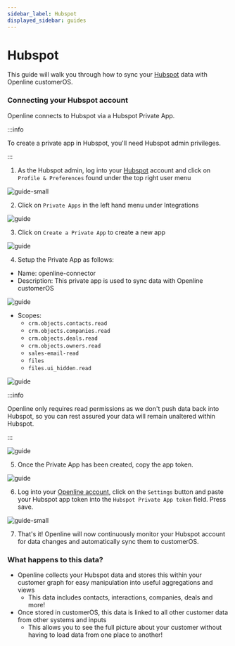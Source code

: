 ```yaml
---
sidebar_label: Hubspot
displayed_sidebar: guides
---
```


# Hubspot

This guide will walk you through how to sync your [Hubspot][hubspot] data with Openline customerOS. 

### Connecting your Hubspot account

Openline connects to Hubspot via a Hubspot Private App.  

:::info 

To create a private app in Hubspot, you'll need Hubspot admin privileges. 

:::

1.  As the Hubspot admin, log into your [Hubspot][login] account and click on `Profile & Preferences` found under the top right user menu

![guide-small](@site/static/img/guides/hubspot/hubspot-account.png)

2. Click on `Private Apps` in the left hand menu under Integrations

![guide](@site/static/img/guides/hubspot/hubspot-preferences.png)

3. Click on `Create a Private App` to create a new app

![guide](@site/static/img/guides/hubspot/hubspot-private-apps.png)

4. Setup the Private App as follows:

- Name: openline-connector
- Description:  This private app is used to sync data with Openline customerOS

![guide](@site/static/img/guides/hubspot/hubspot-basic-info.png)

- Scopes:
  - `crm.objects.contacts.read`
  - `crm.objects.companies.read`
  - `crm.objects.deals.read`
  - `crm.objects.owners.read`
  - `sales-email-read`
  - `files`
  - `files.ui_hidden.read`

![guide](@site/static/img/guides/hubspot/hubspot-scopes.png)

:::info

Openline only requires read permissions as we don't push data back into Hubspot, so you can rest assured your data will remain unaltered within Hubspot.

:::

![guide](@site/static/img/guides/hubspot/hubspot-approval.png)

5. Once the Private App has been created, copy the app token.

![guide](@site/static/img/guides/hubspot/hubspot-key.png)

6. Log into your [Openline account][openline], click on the `Settings` button and paste your Hubspot app token into the `Hubspot Private App token` field.  Press save.

![guide-small](@site/static/img/guides/hubspot/openline-settings.png)

7. That's it!  Openline will now continuously monitor your Hubspot account for data changes and automatically sync them to customerOS.

<!--- TODO: update with sync details ---->

### What happens to this data?

- Openline collects your Hubspot data and stores this within your customer graph for easy manipulation into useful aggregations and views
  - This data includes contacts, interactions, companies, deals and more!
- Once stored in customerOS, this data is linked to all other customer data from other systems and inputs
  - This allows you to see the full picture about your customer without having to load data from one place to another!

<!--- References ---->

[hubspot]: https://www.hubspot.com/
[login]: https://app.hubspot.com/login
[openline]: https://app.openline.ai
